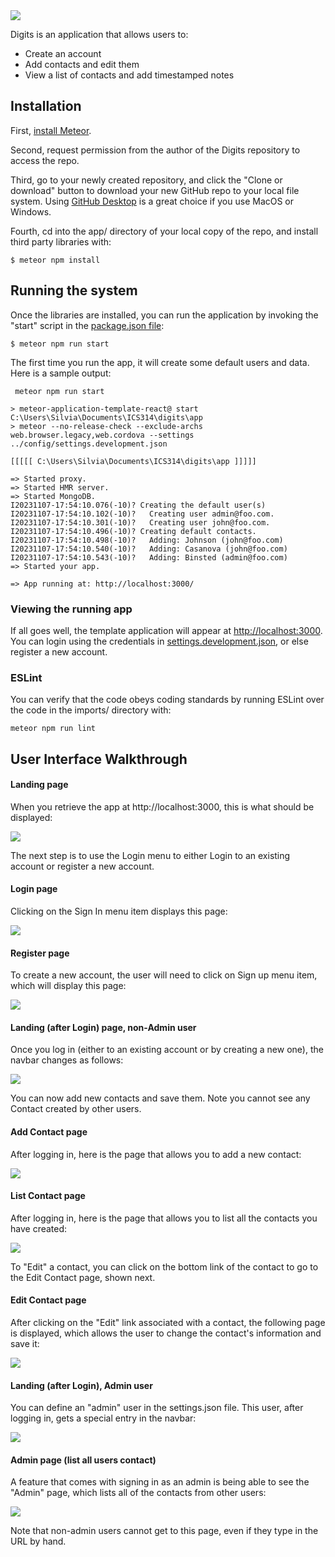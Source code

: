 <img src="doc/landing-page.png">

Digits is an application that allows users to: 

  * Create an account
  * Add contacts and edit them
  * View a list of contacts and add timestamped notes

## Installation

First, [install Meteor](https://www.meteor.com/install).

Second, request permission from the author of the Digits repository to access the repo.

Third, go to your newly created repository, and click the "Clone or download" button to download your new GitHub repo to your local file system.  Using [GitHub Desktop](https://desktop.github.com/) is a great choice if you use MacOS or Windows.

Fourth, cd into the app/ directory of your local copy of the repo, and install third party libraries with:

```
$ meteor npm install
```

## Running the system

Once the libraries are installed, you can run the application by invoking the "start" script in the [package.json file](https://github.com/ics-software-engineering/meteor-application-template-react/blob/master/app/package.json):

```
$ meteor npm run start
```

The first time you run the app, it will create some default users and data. Here is a sample output:

```
 meteor npm run start 
                             
> meteor-application-template-react@ start C:\Users\Silvia\Documents\ICS314\digits\app
> meteor --no-release-check --exclude-archs web.browser.legacy,web.cordova --settings ../config/settings.development.json

[[[[[ C:\Users\Silvia\Documents\ICS314\digits\app ]]]]]

=> Started proxy.
=> Started HMR server.
=> Started MongoDB.                           
I20231107-17:54:10.076(-10)? Creating the default user(s)
I20231107-17:54:10.102(-10)?   Creating user admin@foo.com.
I20231107-17:54:10.301(-10)?   Creating user john@foo.com.
I20231107-17:54:10.496(-10)? Creating default contacts.
I20231107-17:54:10.498(-10)?   Adding: Johnson (john@foo.com)
I20231107-17:54:10.540(-10)?   Adding: Casanova (john@foo.com)
I20231107-17:54:10.543(-10)?   Adding: Binsted (admin@foo.com)
=> Started your app.

=> App running at: http://localhost:3000/
```

### Viewing the running app

If all goes well, the template application will appear at [http://localhost:3000](http://localhost:3000).  You can login using the credentials in [settings.development.json](https://github.com/ics-software-engineering/meteor-application-template-react/blob/main/config/settings.development.json), or else register a new account.

### ESLint

You can verify that the code obeys coding standards by running ESLint over the code in the imports/ directory with:

```
meteor npm run lint
```

## User Interface Walkthrough

#### Landing page

When you retrieve the app at http://localhost:3000, this is what should be displayed:

<img src="doc/landing-page.png">

The next step is to use the Login menu to either Login to an existing account or register a new account.

#### Login page

Clicking on the Sign In menu item displays this page:

<img src="doc/signin-page.png">

#### Register page

To create a new account, the user will need to click on Sign up menu item, which will display this page:

<img src="doc/register-page.png">


#### Landing (after Login) page, non-Admin user

Once you log in (either to an existing account or by creating a new one), the navbar changes as follows:

<img src="doc/landing-after-login-page.png">

You can now add new contacts and save them. Note you cannot see any Contact created by other users.

#### Add Contact page

After logging in, here is the page that allows you to add a new contact:

<img src="doc/add-contact-page.png">

#### List Contact page

After logging in, here is the page that allows you to list all the contacts you have created:

<img src="doc/list-contact-page.png">

To "Edit" a contact, you can click on the bottom link of the contact to go to the Edit Contact page, shown next.

#### Edit Contact page

After clicking on the "Edit" link associated with a contact, the following page is displayed, which allows the user to change the contact's information and save it:

<img src="doc/edit-contact-page.png">

#### Landing (after Login), Admin user

You can define an "admin" user in the settings.json file. This user, after logging in, gets a special entry in the navbar:

<img src="doc/admin-landing-page.png">

#### Admin page (list all users contact)

A feature that comes with signing in as an admin is being able to see the "Admin" page, which lists all of the contacts from other users:

<img src="doc/admin-list-contact-page.png">

Note that non-admin users cannot get to this page, even if they type in the URL by hand.

